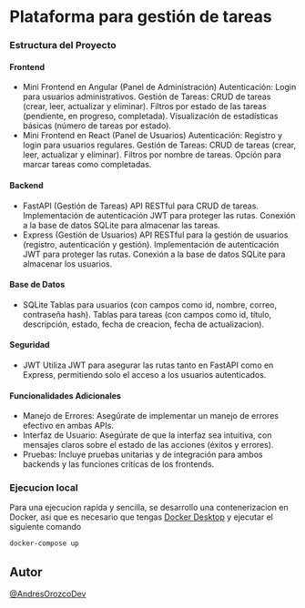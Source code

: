 # Plataforma para gestión de tareas

### Estructura del Proyecto

#### Frontend

- Mini Frontend en Angular (Panel de Administración)
    Autenticación: Login para usuarios administrativos.
    Gestión de Tareas: CRUD de tareas (crear, leer, actualizar y eliminar).
    Filtros por estado de las tareas (pendiente, en progreso, completada).
    Visualización de estadísticas básicas (número de tareas por estado).
- Mini Frontend en React (Panel de Usuarios)
    Autenticación: Registro y login para usuarios regulares.
    Gestión de Tareas: CRUD de tareas (crear, leer, actualizar y eliminar).
    Filtros por nombre de tareas.
    Opción para marcar tareas como completadas.

#### Backend

- FastAPI (Gestión de Tareas)
    API RESTful para CRUD de tareas.
    Implementación de autenticación JWT para proteger las rutas.
    Conexión a la base de datos SQLite para almacenar las tareas.
- Express (Gestión de Usuarios)
    API RESTful para la gestión de usuarios (registro, autenticación y gestión).
    Implementación de autenticación JWT para proteger las rutas.
    Conexión a la base de datos SQLite para almacenar los usuarios.

#### Base de Datos

- SQLite
    Tablas para usuarios (con campos como id, nombre, correo, contraseña hash).
    Tablas para tareas (con campos como id, título, descripción, estado, fecha de creacion, fecha de actualizacion).

#### Seguridad

- JWT
    Utiliza JWT para asegurar las rutas tanto en FastAPI como en Express, permitiendo solo el acceso a los usuarios autenticados.

#### Funcionalidades Adicionales

- Manejo de Errores: Asegúrate de implementar un manejo de errores efectivo en ambas APIs.
- Interfaz de Usuario: Asegúrate de que la interfaz sea intuitiva, con mensajes claros sobre el estado de las acciones (éxitos y errores).
- Pruebas: Incluye pruebas unitarias y de integración para ambos backends y las funciones críticas de los frontends.

### Ejecucion local

Para una ejecucion rapida y sencilla, se desarrollo una contenerizacion en Docker, asi que es necesario que tengas [Docker Desktop](https://www.docker.com/products/docker-desktop/) y ejecutar el siguiente comando

```bash
docker-compose up
```

## Autor

[@AndresOrozcoDev](https://github.com/AndresOrozcoDev)